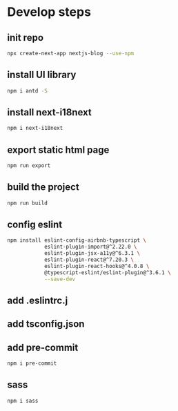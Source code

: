 # Develop steps

## init repo

```sh
npx create-next-app nextjs-blog --use-npm
```

## install UI library

```sh
npm i antd -S
```

## install next-i18next

```sh
npm i next-i18next
```

## export static html page

```sh
npm run export
```

## build the project

```sh
npm run build
```

## config eslint

```sh
npm install eslint-config-airbnb-typescript \
            eslint-plugin-import@^2.22.0 \
            eslint-plugin-jsx-a11y@^6.3.1 \
            eslint-plugin-react@^7.20.3 \
            eslint-plugin-react-hooks@^4.0.8 \
            @typescript-eslint/eslint-plugin@^3.6.1 \
            --save-dev
```

## add .eslintrc.j

## add tsconfig.json

## add pre-commit

```sh
npm i pre-commit
```

## sass

```sh
npm i sass
```